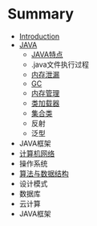 # Summary

* [Introduction](README.md)
* [JAVA](chapter1.md)
  * [JAVA特点](chapter1/test.md)
  * .java文件执行过程
  * [内存泄漏](chapter1/nei-cun-xie-lou.md)
  * [GC](chapter1/gcyuan-li.md)
  * [内存管理](chapter1/nei-cun.md)
  * [类加载器](chapter1/lei-jia-zai-qi.md)
  * [集合类](chapter1/ji-he-lei.md)
  * 反射
  * 泛型
* JAVA框架
* [计算机网络](javate-dian.md)
* 操作系统
* [算法与数据结构](suan-fa-yu-shu-ju-jie-gou.md)
* 设计模式
* 数据库
* 云计算
* JAVA框架

